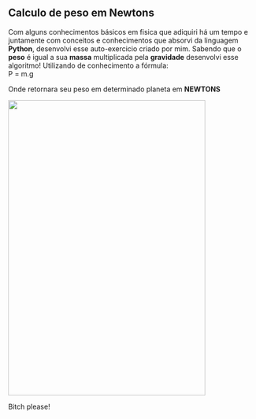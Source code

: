 
## Calculo de peso em Newtons

Com alguns conhecimentos básicos em fisica que adiquiri há um tempo e juntamente com conceitos e conhecimentos que absorvi da linguagem **Python**, desenvolvi esse auto-exercicio criado por mim.
Sabendo que o **peso** é igual a sua **massa** multiplicada pela **gravidade** desenvolvi esse algoritmo! Utilizando de conhecimento a fórmula:
<br />
P = m.g

Onde retornara seu peso em determinado planeta em <b>NEWTONS</b>

<img width="400px" height="600px" src="https://principia.io/media/uploads/images/newton/newton-portada-principia.jpg"/>

Bitch please!
